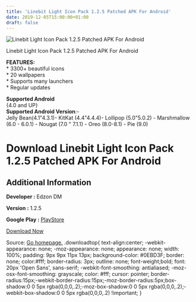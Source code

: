 ```yaml
---
title: 'Linebit Light Icon Pack 1.2.5 Patched APK For Android'
date: 2019-12-05T15:00:00+01:00
draft: false
---
```


![Linebit Light Icon Pack 1.2.5 Patched APK For Android](https://i0.wp.com/apkhome.net/wp-content/uploads/2019/12/Linebit-Light-Icon-Pack-1.2.5-Patched.png "Linebit Light Icon Pack 1.2.5 Patched APK For Android")

  

Linebit Light Icon Pack 1.2.5 Patched APK For Android

**FEATURES:**  
\* 3300+ beautiful icons  
\* 20 wallpapers  
\* Supports many launchers  
\* Regular updates

**Supported Android**  
{4.0 and UP}  
**Supported Android Version**:-  
Jelly Bean(4.1"4.3.1)- KitKat (4.4"4.4.4)- Lollipop (5.0"5.0.2) - Marshmallow (6.0 - 6.0.1) - Nougat (7.0 " 7.1.1) - Oreo (8.0-8.1) - Pie (9.0)

Download Linebit Light Icon Pack 1.2.5 Patched APK For Android
==============================================================

Additional Information
----------------------

**Developer :** Edzon DM

**Version :** 1.2.5

**Google Play :** [PlayStore](https://play.google.com/store/apps/details?id=com.edzondm.linebitlight)

  

[Download Now](https://store4app.co/post/linebit-light-icon-pack-1-2-5-patched-apk-for-android_1575554395)

  
Source: [Go homepage.](https://store4app.co/post/linebit-light-icon-pack-1-2-5-patched-apk-for-android_1575554395) .downloadtop{ text-align:center; -webkit-appearance: none; -moz-appearance: none; appearance: none; width: 100%; padding: 9px 9px 11px 13px; background-color: #0EBD3F; border: none; color:#fff; border-radius: 3px; outline: none; font-weight;bold; font: 20px 'Open Sans', sans-serif; -webkit-font-smoothing: antialiased; -moz-osx-font-smoothing: grayscale; color: #fff; cursor: pointer; border-radius:15px;-webkit-border-radius:15px;-moz-border-radius:5px;box-shadow:0 0 5px rgba(0,0,0,.2);-moz-box-shadow:0 0 5px rgba(0,0,0,.2);-webkit-box-shadow:0 0 5px rgba(0,0,0,.2) !important; }